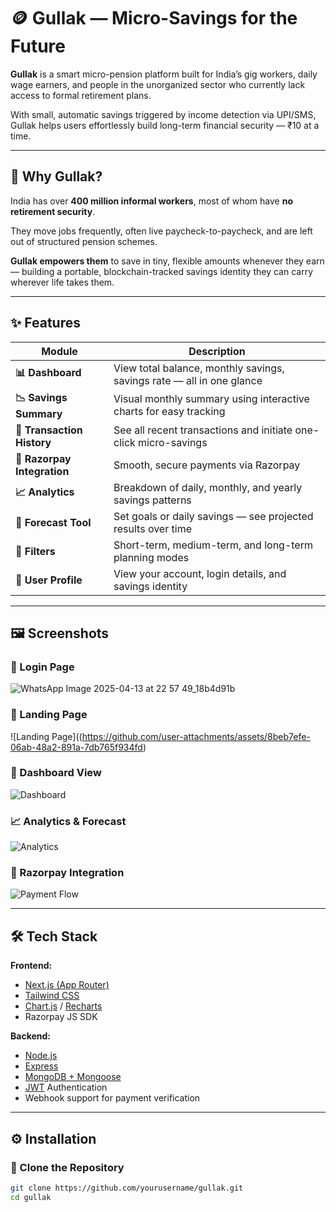 # 🪙 Gullak — Micro-Savings for the Future

**Gullak** is a smart micro-pension platform built for India’s gig workers, daily wage earners, and people in the unorganized sector who currently lack access to formal retirement plans.

With small, automatic savings triggered by income detection via UPI/SMS, Gullak helps users effortlessly build long-term financial security — ₹10 at a time.

---

## 🌟 Why Gullak?

India has over **400 million informal workers**, most of whom have **no retirement security**.

They move jobs frequently, often live paycheck-to-paycheck, and are left out of structured pension schemes.

**Gullak empowers them** to save in tiny, flexible amounts whenever they earn — building a portable, blockchain-tracked savings identity they can carry wherever life takes them.

---

## ✨ Features

| Module | Description |
|--------|-------------|
| **📊 Dashboard** | View total balance, monthly savings, savings rate — all in one glance |
| **📉 Savings Summary** | Visual monthly summary using interactive charts for easy tracking |
| **📜 Transaction History** | See all recent transactions and initiate one-click micro-savings |
| **💸 Razorpay Integration** | Smooth, secure payments via Razorpay |
| **📈 Analytics** | Breakdown of daily, monthly, and yearly savings patterns |
| **🔮 Forecast Tool** | Set goals or daily savings — see projected results over time |
| **🎯 Filters** | Short-term, medium-term, and long-term planning modes |
| **👤 User Profile** | View your account, login details, and savings identity |

---

## 🖼️ Screenshots

### 🔐 Login Page
![WhatsApp Image 2025-04-13 at 22 57 49_18b4d91b](https://github.com/user-attachments/assets/ea1b4317-b5af-48db-82c6-99785a683eee)

### 🔐 Landing Page
![Landing Page]((https://github.com/user-attachments/assets/8beb7efe-06ab-48a2-891a-7db765f934fd)

### 🧮 Dashboard View
![Dashboard](./screenshots/dashboard.png)

### 📈 Analytics & Forecast
![Analytics](./screenshots/analytics.png)

### 💸 Razorpay Integration
![Payment Flow](./screenshots/payment.png)

---

## 🛠 Tech Stack

**Frontend:**
- [Next.js (App Router)](https://nextjs.org/)
- [Tailwind CSS](https://tailwindcss.com/)
- [Chart.js](https://www.chartjs.org/) / [Recharts](https://recharts.org/)
- Razorpay JS SDK

**Backend:**
- [Node.js](https://nodejs.org/)
- [Express](https://expressjs.com/)
- [MongoDB + Mongoose](https://mongoosejs.com/)
- [JWT](https://jwt.io/) Authentication
- Webhook support for payment verification

---

## ⚙️ Installation

### 🔧 Clone the Repository

```bash
git clone https://github.com/yourusername/gullak.git
cd gullak
